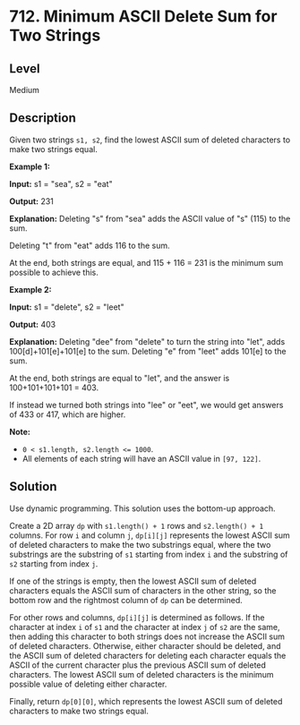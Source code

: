 # 712. Minimum ASCII Delete Sum for Two Strings
## Level
Medium

## Description
Given two strings `s1, s2`, find the lowest ASCII sum of deleted characters to make two strings equal.

**Example 1:**

**Input:** s1 = "sea", s2 = "eat"

**Output:** 231

**Explanation:** Deleting "s" from "sea" adds the ASCII value of "s" (115) to the sum.

Deleting "t" from "eat" adds 116 to the sum.

At the end, both strings are equal, and 115 + 116 = 231 is the minimum sum possible to achieve this.

**Example 2:**

**Input:** s1 = "delete", s2 = "leet"

**Output:** 403

**Explanation:** Deleting "dee" from "delete" to turn the string into "let",
adds 100[d]+101[e]+101[e] to the sum. Deleting "e" from "leet" adds 101[e] to the sum.

At the end, both strings are equal to "let", and the answer is 100+101+101+101 = 403.

If instead we turned both strings into "lee" or "eet", we would get answers of 433 or 417, which are higher.

**Note:**

* `0 < s1.length, s2.length <= 1000`.
* All elements of each string will have an ASCII value in `[97, 122]`.

## Solution
Use dynamic programming. This solution uses the bottom-up approach.

Create a 2D array `dp` with `s1.length() + 1` rows and `s2.length() + 1` columns. For row `i` and column `j`, `dp[i][j]` represents the lowest ASCII sum of deleted characters to make the two substrings equal, where the two substrings are the substring of `s1` starting from index `i` and the substring of `s2` starting from index `j`.

If one of the strings is empty, then the lowest ASCII sum of deleted characters equals the ASCII sum of characters in the other string, so the bottom row and the rightmost column of `dp` can be determined.

For other rows and columns, `dp[i][j]` is determined as follows. If the character at index `i` of `s1` and the character at index `j` of `s2` are the same, then adding this character to both strings does not increase the ASCII sum of deleted characters. Otherwise, either character should be deleted, and the ASCII sum of deleted characters for deleting each character equals the ASCII of the current character plus the previous ASCII sum of deleted characters. The lowest ASCII sum of deleted characters is the minimum possible value of deleting either character.

Finally, return `dp[0][0]`, which represents the lowest ASCII sum of deleted characters to make two strings equal.
